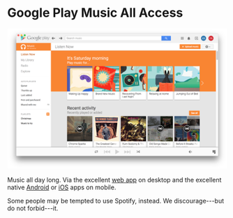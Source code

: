 # Google Play Music All Access

[![Google Fonts Logo][producti]][product]

Music all day long. Via the excellent [web app][product] on desktop and the excellent native [Android][android] or [iOS][ios] apps on mobile.

Some people may be tempted to use Spotify, instead. We discourage---but do not forbid---it.

[product]: https://play.google.com/music/listen
[producti]: google_music.png
[radiant]: http://kbhomes.github.io/radiant-player-mac/
[android]: https://play.google.com/store/apps/details?id=com.google.android.music
[ios]: https://itunes.apple.com/us/app/google-play-music/id691797987?mt=8